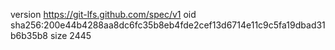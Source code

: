 version https://git-lfs.github.com/spec/v1
oid sha256:200e44b4288aa8dc6fc35b8eb4fde2cef13d6714e11c9c5fa19dbad31b6b35b8
size 2445
